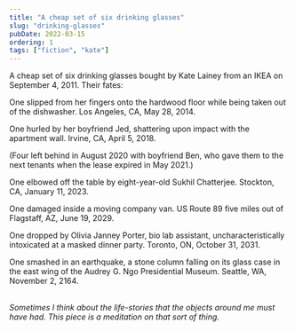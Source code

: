 ```yaml
---
title: "A cheap set of six drinking glasses"
slug: "drinking-glasses"
pubDate: 2022-03-15
ordering: 1
tags: ["fiction", "kate"]
---
```


<span class="small-caps">A cheap set of six drinking glasses</span> bought by Kate Lainey from an IKEA on September 4, 2011. Their fates:

One slipped from her fingers onto the hardwood floor while being taken out of the dishwasher. Los Angeles, CA, May 28, 2014.

One hurled by her boyfriend Jed, shattering upon impact with the apartment wall. Irvine, CA, April 5, 2018.

(Four left behind in August 2020 with boyfriend Ben, who gave them to the next tenants when the lease expired in May 2021.)

One elbowed off the table by eight-year-old Sukhil Chatterjee. Stockton, CA, January 11, 2023.

One damaged inside a moving company van. US Route 89 five miles out of Flagstaff, AZ, June 19, 2029.

One dropped by Olivia Janney Porter, bio lab assistant, uncharacteristically intoxicated at a masked dinner party. Toronto, ON, October 31, 2031.

One smashed in an earthquake, a stone column falling on its glass case in the east wing of the Audrey G. Ngo Presidential Museum. Seattle, WA, November 2, 2164.

<br />

<div class="commentary">
<i>
Sometimes I think about the life-stories that the objects around me must have had. This piece is a meditation on that sort of thing.
</i>
</div>
